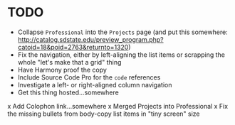 # TODO
* Collapse `Professional` into the `Projects` page (and put this somewhere: http://catalog.sdstate.edu/preview_program.php?catoid=18&poid=2763&returnto=1320)
* Fix the navigation, either by left-aligning the list items or scrapping the whole "let's make that a grid" thing
* Have Harmony proof the copy
* Include Source Code Pro for the `code` references
* Investigate a left- or right-aligned column navigation
* Get this thing hosted...somewhere

x Add Colophon link...somewhere
x Merged Projects into Professional
x Fix the missing bullets from body-copy list items in "tiny screen" size
